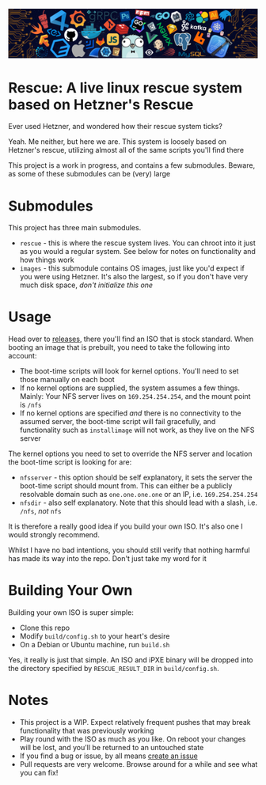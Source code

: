 ![](https://github.com/td512/td512/raw/master/header_.png)


# Rescue: A live linux rescue system based on Hetzner's Rescue 

Ever used Hetzner, and wondered how their rescue system ticks? 

Yeah. Me neither, but here we are. This system is loosely based on Hetzner's rescue, utilizing almost all of the same scripts you'll find there

This project is a work in progress, and contains a few submodules. Beware, as some of these submodules can be (very) large

# Submodules

This project has three main submodules. 
- `rescue` - this is where the rescue system lives. You can chroot into it just as you would a regular system. See below for notes on functionality and how things work
- `images` - this submodule contains OS images, just like you'd expect if you were using Hetzner. It's also the largest, so if you don't have very much disk space, *don't initialize this one*

# Usage

Head over to [releases](https://github.com/td512/rescue/releases), there you'll find an ISO that is stock standard. When booting an image that is prebuilt, you need to take the following into account:

- The boot-time scripts will look for kernel options. You'll need to set those manually on each boot
- If no kernel options are supplied, the system assumes a few things. Mainly: Your NFS server lives on `169.254.254.254`, and the mount point is `/nfs`
- If no kernel options are specified *and* there is no connectivity to the assumed server, the boot-time script will fail gracefully, and functionality such as `installimage` will not work, as they live on the NFS server

The kernel options you need to set to override the NFS server and location the boot-time script is looking for are:
- `nfsserver` - this option should be self explanatory, it sets the server the boot-time script should mount from. This can either be a publicly resolvable domain such as `one.one.one.one` or an IP, i.e. `169.254.254.254`
- `nfsdir` - also self explanatory. Note that this should lead with a slash, i.e. `/nfs`, *not* `nfs`

It is therefore a really good idea if you build your own ISO. It's also one I would strongly recommend. 

Whilst I have no bad intentions, you should still verify that nothing harmful has made its way into the repo. Don't just take my word for it

# Building Your Own
Building your own ISO is super simple:
- Clone this repo
- Modify `build/config.sh` to your heart's desire
- On a Debian or Ubuntu machine, run `build.sh`

Yes, it really is just that simple. An ISO and iPXE binary will be dropped into the directory specified by `RESCUE_RESULT_DIR` in `build/config.sh`.

# Notes

- This project is a WIP. Expect relatively frequent pushes that may break functionality that was previously working
- Play round with the ISO as much as you like. On reboot your changes will be lost, and you'll be returned to an untouched state
- If you find a bug or issue, by all means [create an issue](https://github.com/td512/issues)
- Pull requests are very welcome. Browse around for a while and see what you can fix!
